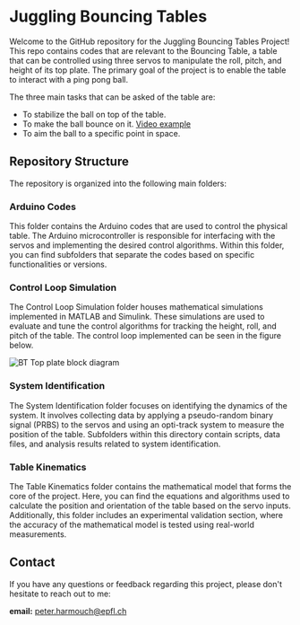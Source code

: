 # Juggling Bouncing Tables

Welcome to the GitHub repository for the Juggling Bouncing Tables Project! This repo contains codes that are relevant to the Bouncing Table, a table that can be controlled using three servos to manipulate the roll, pitch, and height of its top plate. The primary goal of the project is to enable the table to interact with a ping pong ball.

The three main tasks that can be asked of the table are:
- To stabilize the ball on top of the table.
- To make the ball bounce on it. [Video example](https://youtube.com/shorts/WSkZWV_Hm3U?feature=share)
- To aim the ball to a specific point in space.

## Repository Structure
The repository is organized into the following main folders:

### Arduino Codes
This folder contains the Arduino codes that are used to control the physical table. The Arduino microcontroller is responsible for interfacing with the servos and implementing the desired control algorithms. Within this folder, you can find subfolders that separate the codes based on specific functionalities or versions.

### Control Loop Simulation
The Control Loop Simulation folder houses mathematical simulations implemented in MATLAB and Simulink. These simulations are used to evaluate and tune the control algorithms for tracking the height, roll, and pitch of the table. The control loop implemented can be seen in the figure below.

![BT Top plate block diagram](https://github.com/peterharmouch/juggling-bouncing-tables/assets/127255323/7574caac-5cdf-447b-b824-d838c15f5b4a)

### System Identification
The System Identification folder focuses on identifying the dynamics of the system. It involves collecting data by applying a pseudo-random binary signal (PRBS) to the servos and using an opti-track system to measure the position of the table. Subfolders within this directory contain scripts, data files, and analysis results related to system identification.

### Table Kinematics
The Table Kinematics folder contains the mathematical model that forms the core of the project. Here, you can find the equations and algorithms used to calculate the position and orientation of the table based on the servo inputs. Additionally, this folder includes an experimental validation section, where the accuracy of the mathematical model is tested using real-world measurements.

## Contact
If you have any questions or feedback regarding this project, please don't hesitate to reach out to me:

**email:** peter.harmouch@epfl.ch
